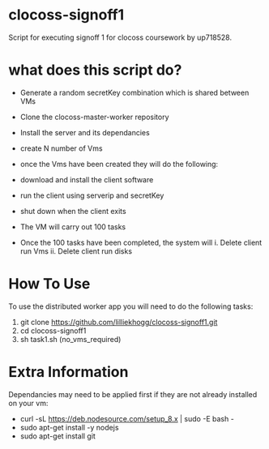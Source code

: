 # clocoss-signoff1

Script for executing signoff 1 for clocoss coursework by up718528.

# what does this script do?
- Generate a random secretKey combination which is shared between VMs 
- Clone the clocoss-master-worker repository
- Install the server and its dependancies
- create N number of Vms
- once the Vms have been created they will do the following:

- download and install the client software 
- run the client using serverip and secretKey
- shut down when the client exits

- The VM will carry out 100 tasks
- Once the 100 tasks have been completed, the system will
  i. Delete client run Vms
  ii. Delete client run disks

# How To Use
To use the distributed worker app you will need to do the following tasks:
1. git clone https://github.com/lilliekhogg/clocoss-signoff1.git
2. cd clocoss-signoff1
3. sh task1.sh (no_vms_required)


# Extra Information
Dependancies may need to be applied first if they are not already installed on your vm:
- curl -sL https://deb.nodesource.com/setup_8.x | sudo -E bash -
- sudo apt-get install -y nodejs
- sudo apt-get install git
